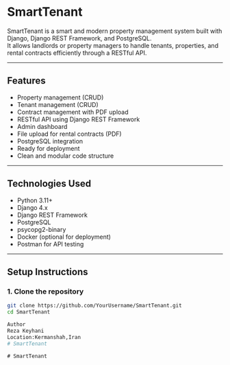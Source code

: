 # SmartTenant

SmartTenant is a smart and modern property management system built with Django, Django REST Framework, and PostgreSQL.  
It allows landlords or property managers to handle tenants, properties, and rental contracts efficiently through a RESTful API.

---

## Features

- Property management (CRUD)
- Tenant management (CRUD)
- Contract management with PDF upload
- RESTful API using Django REST Framework
- Admin dashboard
- File upload for rental contracts (PDF)
- PostgreSQL integration
- Ready for deployment
- Clean and modular code structure

---

## Technologies Used

- Python 3.11+
- Django 4.x
- Django REST Framework
- PostgreSQL
- psycopg2-binary
- Docker (optional for deployment)
- Postman for API testing

---

## Setup Instructions

### 1. Clone the repository

```bash
git clone https://github.com/YourUsername/SmartTenant.git
cd SmartTenant

Author
Reza Keyhani
Location:Kermanshah,Iran
#   S m a r t T e n a n t  
 #   S m a r t T e n a n t  
 